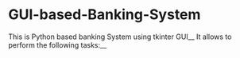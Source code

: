 # GUI-based-Banking-System
This is Python based banking System using tkinter GUI__
It allows to perform the following tasks:__


